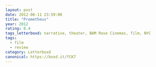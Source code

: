 ```yaml
---
layout: post 
date: 2012-06-11 23:59:00
title: "Prometheus"
year: 2012
rating: 0.4
tags_letterboxd: narrative, theater, BAM Rose Cinemas, film, NYC
tags:
  - film
  - review
category: Letterboxd
canonical: https://boxd.it/fCK7
---
```

